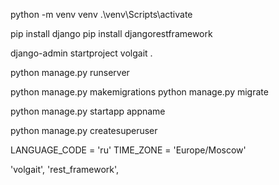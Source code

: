 <!-- Консоль -->
<!-- Создание вирт. окружения -->
python -m venv venv
.\venv\Scripts\activate   
<!-- Установка пакетов -->
pip install django
pip install djangorestframework
<!-- Создание проекта -->
django-admin startproject volgait .
<!-- Запуск проекта -->
python manage.py runserver
<!-- Мигрировать изменения -->
python manage.py makemigrations
python manage.py migrate
<!-- Создание приложения -->
python manage.py startapp appname
<!-- Создание суперпользователя -->
python manage.py createsuperuser <!--путь: /admin-->



<!-- Работа с файлами -->
<!-- В основном модуле -->
<!-- settings: -->
LANGUAGE_CODE = 'ru'
TIME_ZONE = 'Europe/Moscow'
<!-- Добавить в INSTALLEDAPPS название приложения -->
'volgait',
'rest_framework',
<!-- Ну и дальше создаем модели, делаем миграцию и пишем вьюшки, маршрутизаторы и сериализаторы -->

<!-- В модуле приложения нужно зарегистрировать его в админке -->
<!-- admin.py: -->


